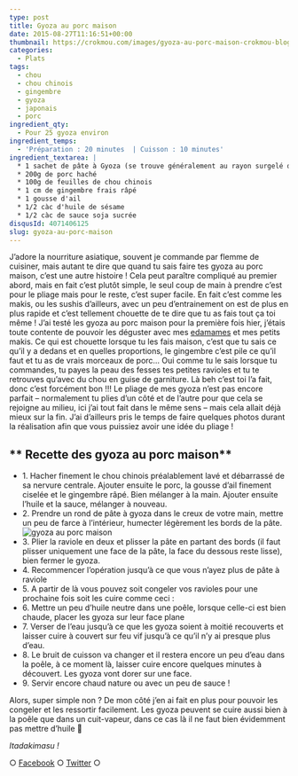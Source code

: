 ```yaml
---
type: post
title: Gyoza au porc maison
date: 2015-08-27T11:16:51+00:00
thumbnail: https://crokmou.com/images/gyoza-au-porc-maison-crokmou-blog-51.jpg
categories:
  - Plats
tags:
  - chou
  - chou chinois
  - gingembre
  - gyoza
  - japonais
  - porc
ingredient_qty:
  - Pour 25 gyoza environ
ingredient_temps:
  - 'Préparation : 20 minutes  | Cuisson : 10 minutes'
ingredient_textarea: |
  * 1 sachet de pâte à Gyoza (se trouve généralement au rayon surgelé des épiceries asiat')
  * 200g de porc haché
  * 100g de feuilles de chou chinois
  * 1 cm de gingembre frais râpé
  * 1 gousse d'ail
  * 1/2 càc d'huile de sésame
  * 1/2 càc de sauce soja sucrée
disqusId: 4071406125
slug: gyoza-au-porc-maison
---
```


J’adore la nourriture asiatique, souvent je commande par flemme de cuisiner, mais autant te dire que quand tu sais faire tes gyoza au porc maison, c’est une autre histoire ! Cela peut paraître compliqué au premier abord, mais en fait c’est plutôt simple, le seul coup de main à prendre c’est pour le pliage mais pour le reste, c’est super facile. En fait c’est comme les makis, ou les sushis d’ailleurs, avec un peu d’entrainement on est de plus en plus rapide et c’est tellement chouette de te dire que tu as fais tout ça toi même ! J’ai testé les gyoza au porc maison pour la première fois hier, j’étais toute contente de pouvoir les déguster avec mes [edamames](http://www.crokmou.com/2013/01/edamame-feve-de-soya) et mes petits makis. Ce qui est chouette lorsque tu les fais maison, c’est que tu sais ce qu’il y a dedans et en quelles proportions, le gingembre c’est pile ce qu’il faut et tu as de vrais morceaux de porc… Oui comme tu le sais lorsque tu commandes, tu payes la peau des fesses tes petites ravioles et tu te retrouves qu’avec du chou en guise de garniture. Là beh c’est toi l’a fait, donc c’est forcément bon !!! Le pliage de mes gyoza n’est pas encore parfait – normalement tu plies d’un côté et de l’autre pour que cela se rejoigne au milieu, ici j’ai tout fait dans le même sens – mais cela allait déjà mieux sur la fin. J’ai d’ailleurs pris le temps de faire quelques photos durant la réalisation afin que vous puissiez avoir une idée du pliage !  

## ** Recette des gyoza au porc maison**

* 1\. Hacher finement le chou chinois préalablement lavé et débarrassé de sa nervure centrale. Ajouter ensuite le porc, la gousse d’ail finement ciselée et le gingembre râpé. Bien mélanger à la main. Ajouter ensuite l’huile et la sauce, mélanger à nouveau.
* 2\. Prendre un rond de pâte à gyoza dans le creux de votre main, mettre un peu de farce à l’intérieur, humecter légèrement les bords de la pâte.![gyoza au porc maison](http://www.crokmou.com/wp-content/uploads/2015/08/gyoza-au-porc-maison-crokmou-blog.jpg)
* 3\. Plier la raviole en deux et plisser la pâte en partant des bords (il faut plisser uniquement une face de la pâte, la face du dessous reste lisse), bien fermer le gyoza.
* 4\. Recommencer l’opération jusqu’à ce que vous n’ayez plus de pâte à raviole
* 5\. A partir de là vous pouvez soit congeler vos ravioles pour une prochaine fois soit les cuire comme ceci :
* 6\. Mettre un peu d’huile neutre dans une poêle, lorsque celle-ci est bien chaude, placer les gyoza sur leur face plane
* 7\. Verser de l’eau jusqu’à ce que les gyoza soient à moitié recouverts et laisser cuire à couvert sur feu vif jusqu’à ce qu’il n’y ai presque plus d’eau.
* 8\. Le bruit de cuisson va changer et il restera encore un peu d’eau dans la poêle, à ce moment là, laisser cuire encore quelques minutes à découvert. Les gyoza vont dorer sur une face.
* 9\. Servir encore chaud nature ou avec un peu de sauce !

Alors, super simple non ? De mon côté j’en ai fait en plus pour pouvoir les congeler et les ressortir facilement. Les gyoza peuvent se cuire aussi bien à la poêle que dans un cuit-vapeur, dans ce cas là il ne faut bien évidemment pas mettre d’huile 🙂

_Itadakimasu !_

○ [Facebook](https://www.facebook.com/crokmou.blog) ○ [Twitter](https://twitter.com/Crokmou) ○